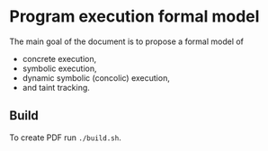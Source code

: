 # Program execution formal model #

The main goal of the document is to propose a formal model of
  * concrete execution,
  * symbolic execution,
  * dynamic symbolic (concolic) execution,
  * and taint tracking.

## Build ##

To create PDF run `./build.sh`.
